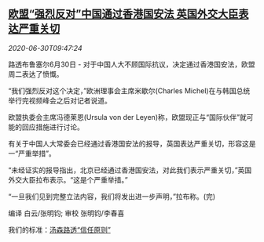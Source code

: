 <!--1593512597000-->
[欧盟“强烈反对”中国通过香港国安法 英国外交大臣表达严重关切](https://cn.reuters.com/article/eu-china-hk-legislation-0630-idCNKBS2411C1)
------

<div><i>2020-06-30T09:47:24</i></div><div class="StandardArticleBody_body"><p>路透布鲁塞尔6月30日 - 对于中国人大不顾国际抗议，决定通过香港国安法，欧盟周二表达了愤慨。 </p><p>“我们强烈反对这个决定，”欧洲理事会主席米歇尔(Charles Michel)在与韩国总统举行完视频峰会之后对记者说道。 </p><p>欧盟执委会主席冯德莱恩(Ursula von der Leyen)称，欧盟现正与“国际伙伴”就可能的回应措施进行讨论。 </p><p>有关于中国人大常委会已经通过香港国安法的报导，英国表达严重关切，形容这是一“严重举措”。 </p><p>“未经证实的报导指出，北京已经通过香港国安法，对此我们表示严重关切，”英国外交大臣拉布表示。“这是个严重举措。” </p><p>“一旦我们见到完整立法内容，我们将发出进一步声明，”拉布称。(完) </p><div class="Attribution_container"><div class="Attribution_attribution"><p class="Attribution_content">编译 白云/张明钧; 审校 张明钧/李春喜 </p></div></div><div class="StandardArticleBody_trustBadgeContainer"><span class="StandardArticleBody_trustBadgeTitle">我们的标准：</span><span class="trustBadgeUrl"><a href="https://www.thomsonreuters.cn/content/dam/openweb/documents/pdf/china/brochures/about-us-1.pdf">汤森路透“信任原则”</a></span></div></div>
